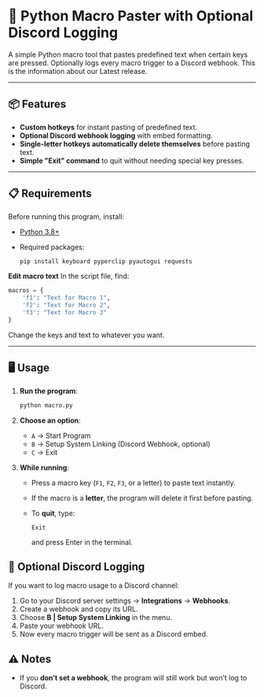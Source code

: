 # 🔹 Python Macro Paster with Optional Discord Logging

A simple Python macro tool that pastes predefined text when certain keys are pressed.
Optionally logs every macro trigger to a Discord webhook. This is the information about our Latest release.

---

## 📦 Features

* **Custom hotkeys** for instant pasting of predefined text.
* **Optional Discord webhook logging** with embed formatting.
* **Single-letter hotkeys automatically delete themselves** before pasting text.
* **Simple "Exit" command** to quit without needing special key presses.

---

## 📋 Requirements

Before running this program, install:

* [Python 3.8+](https://www.python.org/downloads/)
* Required packages:

  ```bash
  pip install keyboard pyperclip pyautogui requests
  ```

**Edit macro text**
   In the script file, find:

   ```python
   macros = {
       'f1': "Text for Macro 1",
       'f2': "Text for Macro 2",
       'f3': "Text for Macro 3"
   }
   ```

   Change the keys and text to whatever you want.

---

## 🖥 Usage

1. **Run the program**:

   ```bash
   python macro.py
   ```

2. **Choose an option**:

   * `A` → Start Program
   * `B` → Setup System Linking (Discord Webhook, optional)
   * `C` → Exit

3. **While running**:

   * Press a macro key (`F1`, `F2`, `F3`, or a letter) to paste text instantly.
   * If the macro is a **letter**, the program will delete it first before pasting.
   * To **quit**, type:

     ```
     Exit
     ```

     and press Enter in the terminal.
## 🔗 Optional Discord Logging
If you want to log macro usage to a Discord channel:
1. Go to your Discord server settings → **Integrations** → **Webhooks**.
2. Create a webhook and copy its URL.
3. Choose **B | Setup System Linking** in the menu.
4. Paste your webhook URL.
5. Now every macro trigger will be sent as a Discord embed.

## ⚠️ Notes
- If you **don’t set a webhook**, the program will still work but won’t log to Discord.
